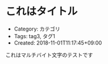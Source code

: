 これはタイトル
==============
- Category: カテゴリ
- Tags: tag3, タグ1
- Created: 2018-11-01T11:17:45+09:00

これはマルチバイト文字のテストです
